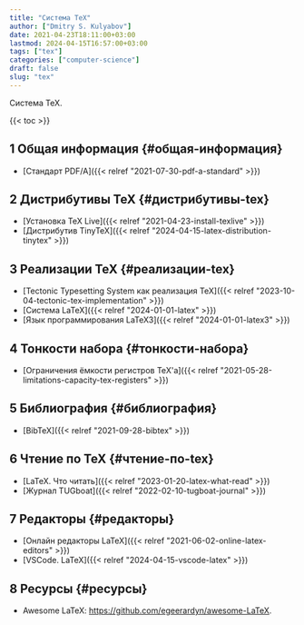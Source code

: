 ```yaml
---
title: "Система TeX"
author: ["Dmitry S. Kulyabov"]
date: 2021-04-23T18:11:00+03:00
lastmod: 2024-04-15T16:57:00+03:00
tags: ["tex"]
categories: ["computer-science"]
draft: false
slug: "tex"
---
```


Система TeX.

<!--more-->

{{< toc >}}


## <span class="section-num">1</span> Общая информация {#общая-информация}

-   [Стандарт PDF/A]({{< relref "2021-07-30-pdf-a-standard" >}})


## <span class="section-num">2</span> Дистрибутивы TeX {#дистрибутивы-tex}

-   [Установка TeX Live]({{< relref "2021-04-23-install-texlive" >}})
-   [Дистрибутив TinyTeX]({{< relref "2024-04-15-latex-distribution-tinytex" >}})


## <span class="section-num">3</span> Реализации TeX {#реализации-tex}

-   [Tectonic Typesetting System как реализация TeX]({{< relref "2023-10-04-tectonic-tex-implementation" >}})
-   [Система LaTeX]({{< relref "2024-01-01-latex" >}})
-   [Язык программирования LaTeX3]({{< relref "2024-01-01-latex3" >}})


## <span class="section-num">4</span> Тонкости набора {#тонкости-набора}

-   [Ограничения ёмкости регистров TeX'а]({{< relref "2021-05-28-limitations-capacity-tex-registers" >}})


## <span class="section-num">5</span> Библиография {#библиография}

-   [BibTeX]({{< relref "2021-09-28-bibtex" >}})


## <span class="section-num">6</span> Чтение по TeX {#чтение-по-tex}

-   [LaTeX. Что читать]({{< relref "2023-01-20-latex-what-read" >}})
-   [Журнал TUGboat]({{< relref "2022-02-10-tugboat-journal" >}})


## <span class="section-num">7</span> Редакторы {#редакторы}

-   [Онлайн редакторы LaTeX]({{< relref "2021-06-02-online-latex-editors" >}})
-   [VSCode. LaTeX]({{< relref "2024-04-15-vscode-latex" >}})


## <span class="section-num">8</span> Ресурсы {#ресурсы}

-   Awesome LaTeX: <https://github.com/egeerardyn/awesome-LaTeX>.
